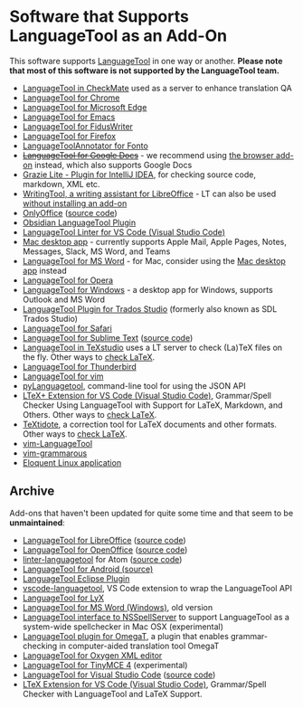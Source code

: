 # Software that Supports LanguageTool as an Add-On

This software supports [LanguageTool](https://languagetool.org) in one way or another. **Please note that most of
this software is not supported by the LanguageTool team.**

* [LanguageTool in CheckMate](http://www.opentag.com/okapi/wiki/index.php?title=CheckMate) used as a server to enhance translation QA
* [LanguageTool for Chrome](https://chrome.google.com/webstore/detail/languagetool/oldceeleldhonbafppcapldpdifcinji)
* [LanguageTool for Microsoft Edge](https://microsoftedge.microsoft.com/addons/detail/hfjadhjooeceemgojogkhlppanjkbobc)
* [LanguageTool for Emacs](https://github.com/mhayashi1120/Emacs-langtool)
* [LanguageTool for FidusWriter](https://github.com/fiduswriter/fiduswriter-languagetool)
* [LanguageTool for Firefox](https://addons.mozilla.org/firefox/addon/languagetool/)
* [LanguageToolAnnotator for Fonto](https://documentation.fontoxml.com/latest/languagetoolannotator-0fc7ac104aa0)
* ~~[LanguageTool for Google Docs](https://gsuite.google.com/marketplace/app/grammatik_und_rechtschreibpr%C3%BCfung_langua/805250893316)~~ - we recommend using [the browser add-on](https://languagetool.org/addon-redirect) instead, which also supports Google Docs
* [Grazie Lite - Plugin for IntelliJ IDEA](https://plugins.jetbrains.com/plugin/12175-grazie), for checking source code, markdown, XML etc.
* [WritingTool, a writing assistant for LibreOffice](https://writingtool.org) - LT can also be used [without installing an add-on](https://languagetool.org/insights/post/product-libreoffice/)
* [OnlyOffice](https://www.onlyoffice.com/en/app-directory/languagetool) ([source code](https://github.com/ONLYOFFICE/onlyoffice.github.io/tree/master/sdkjs-plugins/content/languagetool))
* [Obsidian LanguageTool Plugin](https://github.com/Clemens-E/obsidian-languagetool-plugin)
* [LanguageTool Linter for VS Code (Visual Studio Code)](https://marketplace.visualstudio.com/items?itemName=davidlday.languagetool-linter)
* [Mac desktop app](https://languagetool.org/mac-desktop) - currently supports Apple Mail, Apple Pages, Notes, Messages, Slack, MS Word, and Teams
* [LanguageTool for MS Word](https://languagetool.org/word) - for Mac, consider using the [Mac desktop app](https://languagetool.org/mac-desktop) instead
* [LanguageTool for Opera](https://addons.opera.com/extensions/details/grammar-and-spell-checker-languagetool/)
* [LanguageTool for Windows](https://languagetool.org/windows-desktop) - a desktop app for Windows, supports Outlook and MS Word
* [LanguageTool Plugin for Trados Studio](https://appstore.rws.com/plugin/95/) (formerly also known as SDL Trados Studio)
* [LanguageTool for Safari](https://apps.apple.com/app/languagetool-for-safari/id1534275760?l=en&mt=12)
* [LanguageTool for Sublime Text](https://packagecontrol.io/packages/LanguageTool) ([source code](https://github.com/gtarawneh/languagetool-sublime))
* [LanguageTool in TeXstudio](http://texstudio.sourceforge.net/) uses a LT server to check (La)TeX files on the fly. Other ways to [check LaTeX](https://dev.languagetool.org/checking-la-tex-with-languagetool).
* [LanguageTool for Thunderbird](https://addons.thunderbird.net/thunderbird/addon/grammar-and-spell-checker/)
* [LanguageTool for vim](http://www.vim.org/scripts/script.php?script_id=3223)
* [pyLanguagetool](https://github.com/Findus23/pyLanguagetool), command-line tool for using the JSON API
* [LTeX+ Extension for VS Code (Visual Studio Code)](https://ltex-plus.github.io/ltex-plus), Grammar/Spell Checker Using LanguageTool with Support for LaTeX, Markdown, and Others. Other ways to [check LaTeX](https://dev.languagetool.org/checking-la-tex-with-languagetool).
* [TeXtidote](https://github.com/sylvainhalle/textidote), a correction tool for LaTeX documents and other formats.  Other ways to [check LaTeX](https://dev.languagetool.org/checking-la-tex-with-languagetool).  
* [vim-LanguageTool](https://github.com/dpelle/vim-LanguageTool)
* [vim-grammarous](https://github.com/rhysd/vim-grammarous)
* [Eloquent Linux application](https://flathub.org/apps/re.sonny.Eloquent)


## Archive

Add-ons that haven't been updated for quite some time and that seem to be **unmaintained**:

* [LanguageTool for LibreOffice](https://extensions.libreoffice.org/en/extensions/show/languagetool) ([source code](https://github.com/languagetool-org/languagetool-for-libreoffice))
* [LanguageTool for OpenOffice](https://extensions.openoffice.org/en/project/languagetool) ([source code](https://github.com/languagetool-org/languagetool-for-libreoffice))
* [linter-languagetool](https://atom.io/packages/linter-languagetool) for Atom ([source code](https://github.com/wysiib/linter-languagetool))
* [LanguageTool for Android (source)](https://github.com/Softcatala/LanguageToolAndroidService)
* [LanguageTool Eclipse Plugin](https://github.com/vogellacompany/languagetool-eclipse-plugin)
* [vscode-languagetool](https://github.com/cfjedimaster/vscode-languagetool), VS Code extension to wrap the LanguageTool API
* [LanguageTool for LyX](http://wiki.lyx.org/Tools/LyX-GrammarChecker)
* [LanguageTool for MS Word (Windows)](https://github.com/jaumeortola/languagetool-msword10-addin#english), old version
* [LanguageTool interface to NSSpellServer](https://github.com/ramonpoca/LanguageToolNSServer) to support LanguageTool as a system-wide spellchecker in Mac OSX (experimental)
* [LanguageTool plugin for OmegaT](https://sourceforge.net/projects/omegat-plugins/files/OmegaT-LanguageTool/), a plugin that enables grammar-checking in computer-aided translation tool OmegaT
* [LanguageTool for Oxygen XML editor](https://github.com/danielnaber/oxygen-languagetool-plugin)
* [LanguageTool for TinyMCE 4](https://github.com/KnowZero/tinymce4-languagetool) (experimental)
* [LanguageTool for Visual Studio Code](https://marketplace.visualstudio.com/items?itemName=adamvoss.vscode-languagetool) ([source code](https://github.com/adamvoss/vscode-languagetool))
* [LTeX Extension for VS Code (Visual Studio Code)](https://valentjn.github.io/ltex/), Grammar/Spell Checker with LanguageTool and LaTeX Support. 